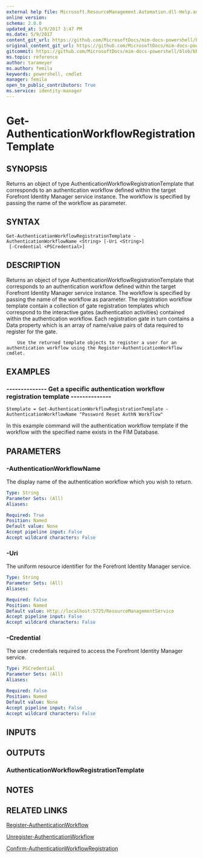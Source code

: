 ```yaml
---
external help file: Microsoft.ResourceManagement.Automation.dll-Help.xml
online version: 
schema: 2.0.0
updated_at: 5/9/2017 3:47 PM
ms.date: 5/9/2017
content_git_url: https://github.com/MicrosoftDocs/mim-docs-powershell/blob/master/mim-cmdlets/FIMAutomation/vlatest/Get-AuthenticationWorkflowRegistrationTemplate.md
original_content_git_url: https://github.com/MicrosoftDocs/mim-docs-powershell/blob/master/mim-cmdlets/FIMAutomation/vlatest/Get-AuthenticationWorkflowRegistrationTemplate.md
gitcommit: https://github.com/MicrosoftDocs/mim-docs-powershell/blob/bba03e1e0b7bea04619c48b98278723b1a8fc13d/mim-cmdlets/FIMAutomation/vlatest/Get-AuthenticationWorkflowRegistrationTemplate.md
ms.topic: reference
author: tarameyer
ms.author: femila
keywords: powershell, cmdlet
manager: femila
open_to_public_contributors: True
ms.service: identity-manager
---
```


# Get-AuthenticationWorkflowRegistrationTemplate

## SYNOPSIS
Returns an object of type AuthenticationWorkflowRegistrationTemplate that corresponds to an authentication workflow defined within the target Forefront Identity Manager service instance.
The workflow is specified by passing the name of the workflow as parameter.

## SYNTAX

```
Get-AuthenticationWorkflowRegistrationTemplate -AuthenticationWorkflowName <String> [-Uri <String>]
 [-Credential <PSCredential>]
```

## DESCRIPTION
Returns an object of type AuthenticationWorkflowRegistrationTemplate that corresponds to an authentication workflow defined within the target Forefront Identity Manager service instance.
The workflow is specified by passing the name of the workflow as parameter.
The registration workflow template contain a collection of gate registration templates which correspond to the interactive gates (authentication activities) contained within the authentication workflow. 
Each registration gate in turn contains a Data property which is an array of name/value pairs of data required to register for the gate.

        Use the returned template objects to register a user for an authentication workflow using the Register-AuthenticationWorkflow cmdlet.

## EXAMPLES

### --------------  Get a specific authentication workflow registration template --------------
```
$template = Get-AuthenticationWorkflowRegistrationTemplate -AuthenticationWorkflowName "Password Reset AuthN Workflow"
```

In this example command will the authentication workflow template if the workflow with the specified name exists in the FIM Database.

## PARAMETERS

### -AuthenticationWorkflowName
The display name of the authentication workflow which you wish to return.

```yaml
Type: String
Parameter Sets: (All)
Aliases: 

Required: True
Position: Named
Default value: None
Accept pipeline input: False
Accept wildcard characters: False
```

### -Uri
The uniform resource identifier for the Forefront Identity Manager service.

```yaml
Type: String
Parameter Sets: (All)
Aliases: 

Required: False
Position: Named
Default value: Http://localhost:5725/ResourceManagementService
Accept pipeline input: False
Accept wildcard characters: False
```

### -Credential
The user credentials required to access the Forefront Identity Manager service.

```yaml
Type: PSCredential
Parameter Sets: (All)
Aliases: 

Required: False
Position: Named
Default value: None
Accept pipeline input: False
Accept wildcard characters: False
```

## INPUTS

## OUTPUTS

### AuthenticationWorkflowRegistrationTemplate

## NOTES

## RELATED LINKS

[Register-AuthenticationWorkflow]()

[Unregister-AuthenticationWorkflow]()

[Confirm-AuthenticationWorkflowRegistration]()


